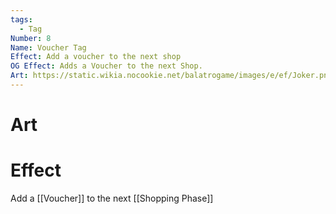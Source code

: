 ```yaml
---
tags:
  - Tag
Number: 8
Name: Voucher Tag
Effect: Add a voucher to the next shop
OG Effect: Adds a Voucher to the next Shop.
Art: https://static.wikia.nocookie.net/balatrogame/images/e/ef/Joker.png/revision/latest?cb=20230925003651
---
```

# Art
# Effect
Add a [[Voucher]] to the next [[Shopping Phase]]